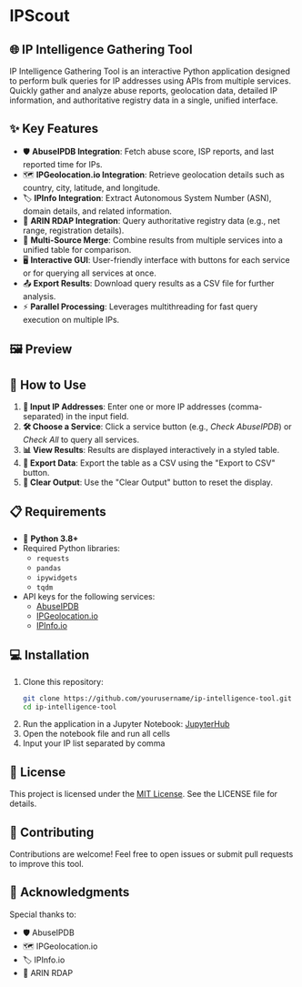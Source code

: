 # IPScout

## 🌐 IP Intelligence Gathering Tool

IP Intelligence Gathering Tool is an interactive Python application designed to perform bulk queries for IP addresses using APIs from multiple services. Quickly gather and analyze abuse reports, geolocation data, detailed IP information, and authoritative registry data in a single, unified interface.

## ✨ Key Features

- 🛡️ **AbuseIPDB Integration**: Fetch abuse score, ISP reports, and last reported time for IPs.
- 🗺️ **IPGeolocation.io Integration**: Retrieve geolocation details such as country, city, latitude, and longitude.
- 🏷️ **IPInfo Integration**: Extract Autonomous System Number (ASN), domain details, and related information.
- 📜 **ARIN RDAP Integration**: Query authoritative registry data (e.g., net range, registration details).
- 🔗 **Multi-Source Merge**: Combine results from multiple services into a unified table for comparison.
- 🖥️ **Interactive GUI**: User-friendly interface with buttons for each service or for querying all services at once.
- 📤 **Export Results**: Download query results as a CSV file for further analysis.
- ⚡ **Parallel Processing**: Leverages multithreading for fast query execution on multiple IPs.

## 🖼️ Preview

## 🚀 How to Use

1. **🔎 Input IP Addresses**: Enter one or more IP addresses (comma-separated) in the input field.
2. **🛠️ Choose a Service**: Click a service button (e.g., *Check AbuseIPDB*) or *Check All* to query all services.
3. **📊 View Results**: Results are displayed interactively in a styled table.
4. **📁 Export Data**: Export the table as a CSV using the "Export to CSV" button.
5. **🧹 Clear Output**: Use the "Clear Output" button to reset the display.

## 📋 Requirements

- 🐍 **Python 3.8+**
- Required Python libraries:
  - `requests`
  - `pandas`
  - `ipywidgets`
  - `tqdm`
- API keys for the following services:
  - [AbuseIPDB](https://www.abuseipdb.com/)
  - [IPGeolocation.io](https://ipgeolocation.io/)
  - [IPInfo.io](https://ipinfo.io/)

## 💻 Installation

1. Clone this repository:
   ```bash
   git clone https://github.com/yourusername/ip-intelligence-tool.git
   cd ip-intelligence-tool
2. Run the application in a Jupyter Notebook: [JupyterHub](https://jupyter.org/install)
3. Open the notebook file and run all cells
4. Input your IP list separated by comma

## 📜 License
This project is licensed under the [MIT License](https://opensource.org/licenses/MIT). See the LICENSE file for details.

## 🤝 Contributing
Contributions are welcome! Feel free to open issues or submit pull requests to improve this tool.

## 🙏 Acknowledgments
Special thanks to:
- 🛡️ AbuseIPDB
- 🗺️ IPGeolocation.io
- 🏷️ IPInfo.io
- 📜 ARIN RDAP
